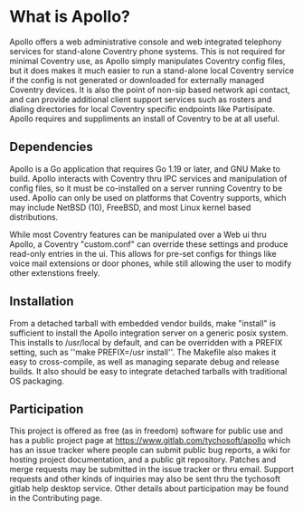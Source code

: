 # What is Apollo?

Apollo offers a web administrative console and web integrated telephony
services for stand-alone Coventry phone systems. This is not required for
minimal Coventry use, as Apollo simply manipulates Coventry config files, but
it does makes it much easier to run a stand-alone local Coventry service if
the config is not generated or downloaded for externally managed Coventry
devices. It is also the point of non-sip based network api contact, and can
provide additional client support services such as rosters and dialing
directories for local Coventry specific endpoints like Partisipate. Apollo
requires and suppliments an install of Coventry to be at all useful.

## Dependencies

Apollo is a Go application that requires Go 1.19 or later, and GNU Make to
build. Apollo interacts with Coventry thru IPC services and manipulation of
config files, so it must be co-installed on a server running Coventry to be
used. Apollo can only be used on platforms that Coventry supports, which may
include NetBSD (10), FreeBSD, and most Linux kernel based distributions.

While most Coventry features can be manipulated over a Web ui thru Apollo, a
Coventry "custom.conf" can override these settings and produce read-only
entries in the ui. This allows for pre-set configs for things like voice mail
extensions or door phones, while still allowing the user to modify other
extenstions freely.

## Installation

From a detached tarball with embedded vendor builds, make "install" is
sufficient to install the Apollo integration server on a generic posix system.
This installs to /usr/local by default, and can be overridden with a PREFIX
setting, such as ''make PREFIX=/usr install''. The Makefile also makes it
easy to cross-compile, as well as managing separate debug and release builds.
It also should be easy to integrate detached tarballs with traditional OS
packaging.

## Participation

This project is offered as free (as in freedom) software for public use and has
a public project page at https://www.gitlab.com/tychosoft/apollo which has an
issue tracker where people can submit public bug reports, a wiki for hosting
project documentation, and a public git repository. Patches and merge requests
may be submitted in the issue tracker or thru email. Support requests and other
kinds of inquiries may also be sent thru the tychosoft gitlab help desktop
service. Other details about participation may be found in the Contributing
page.


